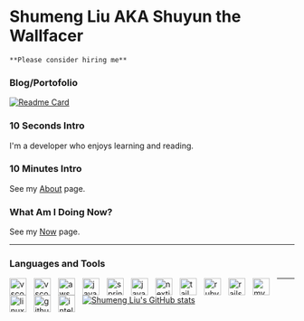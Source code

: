 # Shumeng Liu AKA Shuyun the Wallfacer

`**Please consider hiring me**`

### Blog/Portofolio

<!-- https://github.com/anuraghazra/github-readme-stats -->

[![Readme Card](https://github-readme-stats.vercel.app/api/pin/?username=shumengliu&repo=blog&show_owner=true&theme=radical)](https://github.com/shumengliu/blog)

### 10 Seconds Intro

I'm a developer who enjoys learning and reading.

### 10 Minutes Intro

See my [About](https://www.shuyunthewf.com/about) page.

### What Am I Doing Now?

See my [Now](https://www.shuyunthewf.com/now) page.

---

### Languages and Tools

<!-- https://github.com/codeSTACKr -->
<img align="left" width="30px" style="padding-right:10px;" src="https://cdn.jsdelivr.net/gh/devicons/devicon/icons/vscode/vscode-original.svg" alt="vscode"/>
<img align="left" width="30px" style="padding-right:10px;" src="https://cdn.jsdelivr.net/gh/devicons/devicon/icons/vim/vim-original.svg" alt="vscode"/>
<img align="left" width="30px" style="padding-right:10px;" src="https://cdn.jsdelivr.net/gh/devicons/devicon/icons/amazonwebservices/amazonwebservices-original.svg" alt="aws"/>
<img align="left" width="30px" style="padding-right:10px;" src="https://cdn.jsdelivr.net/gh/devicons/devicon/icons/java/java-original.svg" alt="java"/>
<img align="left" width="30px" style="padding-right:10px;" src="https://cdn.jsdelivr.net/gh/devicons/devicon/icons/spring/spring-original.svg" alt="spring"/>
<img align="left" width="30px" style="padding-right:10px;" src="https://cdn.jsdelivr.net/gh/devicons/devicon/icons/javascript/javascript-original.svg"alt="javascript"  />
<img align="left" width="30px" style="padding-right:10px;" src="https://cdn.jsdelivr.net/gh/devicons/devicon/icons/nextjs/nextjs-original.svg" alt="nextjs" />
<img align="left" width="30px" style="padding-right:10px;" src="https://cdn.jsdelivr.net/gh/devicons/devicon/icons/tailwindcss/tailwindcss-plain.svg" alt="tailwind" />
<img align="left" width="30px" style="padding-right:10px;" src="https://cdn.jsdelivr.net/gh/devicons/devicon/icons/ruby/ruby-original.svg" alt="ruby" />
<img align="left" width="30px" style="padding-right:10px;" src="https://cdn.jsdelivr.net/gh/devicons/devicon/icons/rails/rails-plain.svg" alt="rails" />
<img align="left" width="30px" style="padding-right:10px;" src="https://cdn.jsdelivr.net/gh/devicons/devicon/icons/mysql/mysql-original.svg" alt="mysql" />
<img align="left" width="30px" style="padding-right:10px;" src="https://cdn.jsdelivr.net/gh/devicons/devicon/icons/linux/linux-original.svg" alt="linux" />
<img align="left" width="30px" style="padding-right:10px;" src="https://cdn.jsdelivr.net/gh/devicons/devicon/icons/github/github-original.svg" alt="github" />
<img align="left" width="30px" style="padding-right:10px;" src="https://cdn.jsdelivr.net/gh/devicons/devicon/icons/intellij/intellij-original.svg" alt="intellij" />

---

[![Shumeng Liu's GitHub stats](https://github-readme-stats.vercel.app/api?username=shumengliu&show_icons=true&theme=radical)](https://github.com/anuraghazra/github-readme-stats)
